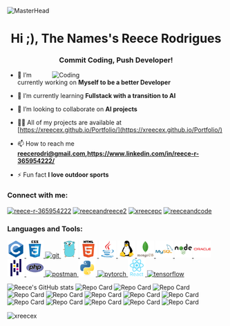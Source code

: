 ![MasterHead](https://as1.ftcdn.net/v2/jpg/08/24/73/28/1000_F_824732858_rlzizS0NVgYstHz1iBdf9xQhgIx2QOB3.jpg)

<h1 align="center">Hi ;), The Names's Reece Rodrigues</h1>
<h3 align="center">Commit Coding, Push Developer!</h3>
<img align="right" alt="Coding" width="400" src="https://user-images.githubusercontent.com/74038190/225813708-98b745f2-7d22-48cf-9150-083f1b00d6c9.gif">

- 🔭 I’m currently working on **Myself to be a better Developer**

- 🌱 I’m currently learning **Fullstack with a transition to AI**

- 👯 I’m looking to collaborate on **AI projects**

- 👨‍💻 All of my projects are available at [https://xreecex.github.io/Portfolio/](https://xreecex.github.io/Portfolio/)

- 📫 How to reach me **reecerodri@gmail.com,https://www.linkedin.com/in/reece-r-365954222/**

- ⚡ Fun fact **I love outdoor sports**

<h3 align="left">Connect with me:</h3>
<p align="left">
<a href="https://linkedin.com/in/reece-r-365954222" target="blank"><img align="center" src="https://raw.githubusercontent.com/rahuldkjain/github-profile-readme-generator/master/src/images/icons/Social/linked-in-alt.svg" alt="reece-r-365954222" height="30" width="40" /></a>
<a href="https://www.hackerrank.com/reeceandreece2" target="blank"><img align="center" src="https://raw.githubusercontent.com/rahuldkjain/github-profile-readme-generator/master/src/images/icons/Social/hackerrank.svg" alt="reeceandreece2" height="30" width="40" /></a>
<a href="https://www.leetcode.com/xreecepc" target="blank"><img align="center" src="https://raw.githubusercontent.com/rahuldkjain/github-profile-readme-generator/master/src/images/icons/Social/leet-code.svg" alt="xreecepc" height="30" width="40" /></a>
<a href="https://auth.geeksforgeeks.org/user/reeceandcode" target="blank"><img align="center" src="https://raw.githubusercontent.com/rahuldkjain/github-profile-readme-generator/master/src/images/icons/Social/geeks-for-geeks.svg" alt="reeceandcode" height="30" width="40" /></a>
</p>

<h3 align="left">Languages and Tools:</h3>
<p align="left"> <a href="https://www.cprogramming.com/" target="_blank" rel="noreferrer"> <img src="https://raw.githubusercontent.com/devicons/devicon/master/icons/c/c-original.svg" alt="c" width="40" height="40"/> </a> <a href="https://www.w3schools.com/css/" target="_blank" rel="noreferrer"> <img src="https://raw.githubusercontent.com/devicons/devicon/master/icons/css3/css3-original-wordmark.svg" alt="css3" width="40" height="40"/> </a> <a href="https://git-scm.com/" target="_blank" rel="noreferrer"> <img src="https://www.vectorlogo.zone/logos/git-scm/git-scm-icon.svg" alt="git" width="40" height="40"/> </a> <a href="https://golang.org" target="_blank" rel="noreferrer"> <img src="https://raw.githubusercontent.com/devicons/devicon/master/icons/go/go-original.svg" alt="go" width="40" height="40"/> </a> <a href="https://www.w3.org/html/" target="_blank" rel="noreferrer"> <img src="https://raw.githubusercontent.com/devicons/devicon/master/icons/html5/html5-original-wordmark.svg" alt="html5" width="40" height="40"/> </a> <a href="https://www.java.com" target="_blank" rel="noreferrer"> <img src="https://raw.githubusercontent.com/devicons/devicon/master/icons/java/java-original.svg" alt="java" width="40" height="40"/> </a> <a href="https://www.linux.org/" target="_blank" rel="noreferrer"> <img src="https://raw.githubusercontent.com/devicons/devicon/master/icons/linux/linux-original.svg" alt="linux" width="40" height="40"/> </a> <a href="https://www.mongodb.com/" target="_blank" rel="noreferrer"> <img src="https://raw.githubusercontent.com/devicons/devicon/master/icons/mongodb/mongodb-original-wordmark.svg" alt="mongodb" width="40" height="40"/> </a> <a href="https://www.mysql.com/" target="_blank" rel="noreferrer"> <img src="https://raw.githubusercontent.com/devicons/devicon/master/icons/mysql/mysql-original-wordmark.svg" alt="mysql" width="40" height="40"/> </a> <a href="https://nodejs.org" target="_blank" rel="noreferrer"> <img src="https://raw.githubusercontent.com/devicons/devicon/master/icons/nodejs/nodejs-original-wordmark.svg" alt="nodejs" width="40" height="40"/> </a> <a href="https://www.oracle.com/" target="_blank" rel="noreferrer"> <img src="https://raw.githubusercontent.com/devicons/devicon/master/icons/oracle/oracle-original.svg" alt="oracle" width="40" height="40"/> </a> <a href="https://pandas.pydata.org/" target="_blank" rel="noreferrer"> <img src="https://raw.githubusercontent.com/devicons/devicon/2ae2a900d2f041da66e950e4d48052658d850630/icons/pandas/pandas-original.svg" alt="pandas" width="40" height="40"/> </a> <a href="https://www.php.net" target="_blank" rel="noreferrer"> <img src="https://raw.githubusercontent.com/devicons/devicon/master/icons/php/php-original.svg" alt="php" width="40" height="40"/> </a> <a href="https://postman.com" target="_blank" rel="noreferrer"> <img src="https://www.vectorlogo.zone/logos/getpostman/getpostman-icon.svg" alt="postman" width="40" height="40"/> </a> <a href="https://www.python.org" target="_blank" rel="noreferrer"> <img src="https://raw.githubusercontent.com/devicons/devicon/master/icons/python/python-original.svg" alt="python" width="40" height="40"/> </a> <a href="https://pytorch.org/" target="_blank" rel="noreferrer"> <img src="https://www.vectorlogo.zone/logos/pytorch/pytorch-icon.svg" alt="pytorch" width="40" height="40"/> </a> <a href="https://reactjs.org/" target="_blank" rel="noreferrer"> <img src="https://raw.githubusercontent.com/devicons/devicon/master/icons/react/react-original-wordmark.svg" alt="react" width="40" height="40"/> </a> <a href="https://www.tensorflow.org" target="_blank" rel="noreferrer"> <img src="https://www.vectorlogo.zone/logos/tensorflow/tensorflow-icon.svg" alt="tensorflow" width="40" height="40"/> </a> </p>

![Reece's GitHub stats](https://github-readme-stats.vercel.app/api?username=XreeceX&theme=radical&show_icons=true)
![Repo Card](https://github-readme-stats.vercel.app/api/pin/?username=XreeceX&repo=AI-Content-Generator&theme=radical)
![Repo Card](https://github-readme-stats.vercel.app/api/pin/?username=XreeceX&repo=Amazon-Web-Scraper-Using-python&theme=radical)
![Repo Card](https://github-readme-stats.vercel.app/api/pin/?username=XreeceX&repo=Book-store-using-python&theme=radical)
![Repo Card](https://github-readme-stats.vercel.app/api/pin/?username=XreeceX&repo=catalog.interview&theme=radical)
![Repo Card](https://github-readme-stats.vercel.app/api/pin/?username=XreeceX&repo=Cgpa-Calculator&theme=radical)
![Repo Card](https://github-readme-stats.vercel.app/api/pin/?username=XreeceX&repo=Country-Tracker&theme=radical)
![Repo Card](https://github-readme-stats.vercel.app/api/pin/?username=XreeceX&repo=Expense-Checker&theme=radical)
![Repo Card](https://github-readme-stats.vercel.app/api/pin/?username=XreeceX&repo=Face-Detection-of-Masked-and-Unmasked-People&theme=radical)
![Repo Card](https://github-readme-stats.vercel.app/api/pin/?username=XreeceX&repo=Hangman-Game-python&theme=radical)
![Repo Card](https://github-readme-stats.vercel.app/api/pin/?username=XreeceX&repo=Portfolio&theme=radical)
![Repo Card](https://github-readme-stats.vercel.app/api/pin/?username=XreeceX&repo=Python-Notes-must-know-for-intermediate-and-advanced&theme=radical)
![Repo Card](https://github-readme-stats.vercel.app/api/pin/?username=XreeceX&repo=XreeceX&theme=radical)
![Repo Card](https://github-readme-stats.vercel.app/api/pin/?username=XreeceX&repo=Yt_video_downloader&theme=radical)
<p><img align="center" src="https://github-readme-streak-stats.herokuapp.com/?user=xreecex&theme=radical" alt="xreecex" /></p>

